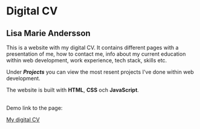 # Digital CV

## Lisa Marie Andersson

This is a website with my digital CV. It contains different pages with a presentation of me, how to contact me, info about my current education within web development, work experience, tech stack, skills etc.
<br>

Under **_Projects_** you can view the most resent projects I've done within web development.
<br>

The website is built with **HTML**, **CSS** och **JavaScript**.

<br>
Demo link to the page:

[My digital CV](https://lisamarieandersson.github.io/cv/)
